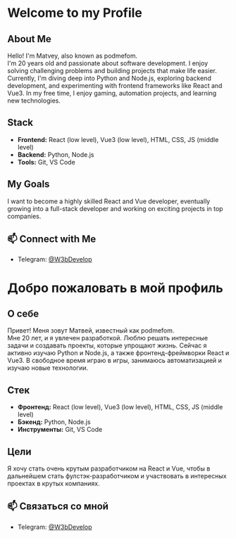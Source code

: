 # Welcome to my Profile

## About Me
Hello! I'm Matvey, also known as podmefom.  
I'm 20 years old and passionate about software development. I enjoy solving challenging problems and building projects that make life easier. Currently, I'm diving deep into Python and Node.js, exploring backend development, and experimenting with frontend frameworks like React and Vue3. In my free time, I enjoy gaming, automation projects, and learning new technologies.

## Stack
- **Frontend:** React (low level), Vue3 (low level), HTML, CSS, JS (middle level)  
- **Backend:** Python, Node.js  
- **Tools:** Git, VS Code

## My Goals
I want to become a highly skilled React and Vue developer, eventually growing into a full-stack developer and working on exciting projects in top companies.

## 📫 Connect with Me
- Telegram: [@W3bDevelop](https://t.me/W3bDevelop)


# Добро пожаловать в мой профиль

## О себе
Привет! Меня зовут Матвей, известный как podmefom.  
Мне 20 лет, и я увлечен разработкой. Люблю решать интересные задачи и создавать проекты, которые упрощают жизнь. Сейчас я активно изучаю Python и Node.js, а также фронтенд-фреймворки React и Vue3. В свободное время играю в игры, занимаюсь автоматизацией и изучаю новые технологии.

## Стек
- **Фронтенд:** React (low level), Vue3 (low level), HTML, CSS, JS (middle level)  
- **Бэкенд:** Python, Node.js  
- **Инструменты:** Git, VS Code

## Цели
Я хочу стать очень крутым разработчиком на React и Vue, чтобы в дальнейшем стать фулстэк-разработчиком и участвовать в интересных проектах в крутых компаниях.

## 📫 Связаться со мной
- Telegram: [@W3bDevelop](https://t.me/W3bDevelop)
